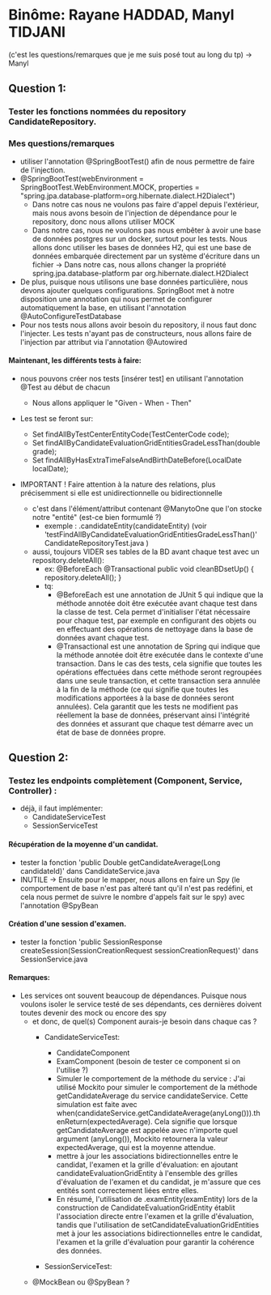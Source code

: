# Binôme: Rayane HADDAD, Manyl TIDJANI

(c'est les questions/remarques que je me suis posé tout au long du tp) -> Manyl

## Question 1:
### Tester les fonctions nommées du repository CandidateRepository.

### Mes questions/remarques
- utiliser l'annotation @SpringBootTest() afin de nous permettre de faire de l'injection.
- @SpringBootTest(webEnvironment = SpringBootTest.WebEnvironment.MOCK, properties = "spring.jpa.database-platform=org.hibernate.dialect.H2Dialect")
  - Dans notre cas nous ne voulons pas faire d'appel depuis l'extérieur, mais nous avons besoin de l'injection de dépendance pour le repository, donc nous allons utiliser MOCK
  - Dans notre cas, nous ne voulons pas nous embêter à avoir une base de données postgres sur un docker, surtout pour les tests. Nous allons donc utiliser les bases de données H2, qui est une base de données embarquée directement par un système d'écriture dans un fichier → Dans notre cas, nous allons changer la propriété spring.jpa.database-platform par org.hibernate.dialect.H2Dialect
- De plus, puisque nous utilisons une base données particulière, nous devons ajouter quelques configurations. SpringBoot met à notre disposition une annotation qui nous permet de configurer automatiquement la base, en utilisant l'annotation @AutoConfigureTestDatabase
- Pour nos tests nous allons avoir besoin du repository, il nous faut donc l'injecter. Les tests n'ayant pas de constructeurs, nous allons faire de l'injection par attribut via l'annotation @Autowired

#### Maintenant, les différents tests à faire:
- nous pouvons créer nos tests [insérer test] en utilisant l'annotation @Test au début de chacun
  - Nous allons appliquer le "Given - When - Then"
- Les test se feront sur:
  - Set<CandidateEntity> findAllByTestCenterEntityCode(TestCenterCode code);
  - Set<CandidateEntity> findAllByCandidateEvaluationGridEntitiesGradeLessThan(double grade);
  - Set<CandidateEntity> findAllByHasExtraTimeFalseAndBirthDateBefore(LocalDate localDate);

- IMPORTANT ! Faire attention à la nature des relations, plus précisemment si elle est unidirectionnelle ou bidirectionnelle
  - c'est dans l'élément/attribut contenant @ManytoOne que l'on stocke notre "entité" (est-ce bien formumlé ?)
    - exemple : .candidateEntity(candidateEntity) (voir 'testFindAllByCandidateEvaluationGridEntitiesGradeLessThan()' CandidateRepositoryTest.java )
  - aussi, toujours VIDER ses tables de la BD avant chaque test avec un repository.deleteAll():
    - ex: 
      @BeforeEach
      @Transactional
      public void cleanBDsetUp() {
        repository.deleteAll();
      }
    - tq: 
      - @BeforeEach est une annotation de JUnit 5 qui indique que la méthode annotée doit être exécutée avant chaque test dans la classe de test. Cela permet d'initialiser l'état nécessaire pour chaque test, par exemple en configurant des objets ou en effectuant des opérations de nettoyage dans la base de données avant chaque test.
      - @Transactional est une annotation de Spring qui indique que la méthode annotée doit être exécutée dans le contexte d'une transaction. Dans le cas des tests, cela signifie que toutes les opérations effectuées dans cette méthode seront regroupées dans une seule transaction, et cette transaction sera annulée à la fin de la méthode (ce qui signifie que toutes les modifications apportées à la base de données seront annulées). Cela garantit que les tests ne modifient pas réellement la base de données, préservant ainsi l'intégrité des données et assurant que chaque test démarre avec un état de base de données propre.

## Question 2: 

### Testez les endpoints complètement (Component, Service, Controller) :

- déjà, il faut implémenter:
  - CandidateServiceTest
  - SessionServiceTest

#### Récupération de la moyenne d'un candidat.
- tester la fonction 'public Double getCandidateAverage(Long candidateId)' dans CandidateService.java
- INUTILE -> Ensuite pour le mapper, nous allons en faire un Spy (le comportement de base n'est pas alteré tant qu'il n'est pas redéfini, et cela nous permet de suivre le nombre d'appels fait sur le spy) avec l'annotation @SpyBean

#### Création d'une session d'examen.
 - tester la fonction 'public SessionResponse createSession(SessionCreationRequest sessionCreationRequest)' dans SessionService.java

#### Remarques: 
- Les services ont souvent beaucoup de dépendances. Puisque nous voulons isoler le service testé de ses dépendants, ces dernières doivent toutes devenir des mock ou encore des spy
  - et donc, de quel(s) Component aurais-je besoin dans chaque cas ?
    - CandidateServiceTest:
      - CandidateComponent 
      - ExamComponent (besoin de tester ce component si on l'utilise ?)
      - Simuler le comportement de la méthode du service : J'ai utilisé Mockito pour simuler le comportement de la méthode getCandidateAverage du service candidateService. Cette simulation est faite avec when(candidateService.getCandidateAverage(anyLong())).thenReturn(expectedAverage). Cela signifie que lorsque getCandidateAverage est appelée avec n'importe quel argument (anyLong()), Mockito retournera la valeur expectedAverage, qui est la moyenne attendue.
      - mettre à jour les associations bidirectionnelles entre le candidat, l'examen et la grille d'évaluation: en ajoutant candidateEvaluationGridEntity à l'ensemble des grilles d'évaluation de l'examen et du candidat, je m'assure que ces entités sont correctement liées entre elles.
      - En résumé, l'utilisation de .examEntity(examEntity) lors de la construction de CandidateEvaluationGridEntity établit l'association directe entre l'examen et la grille d'évaluation, tandis que l'utilisation de setCandidateEvaluationGridEntities met à jour les associations bidirectionnelles entre le candidat, l'examen et la grille d'évaluation pour garantir la cohérence des données.

    - SessionServiceTest:
  - @MockBean ou @SpyBean ?